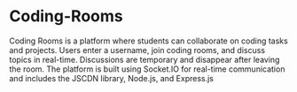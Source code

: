 # Coding-Rooms
Coding Rooms is a platform where students can collaborate on coding tasks and projects. Users enter a username, join coding rooms, and discuss topics in real-time. Discussions are temporary and disappear after leaving the room. The platform is built using Socket.IO for real-time communication and includes the JSCDN library, Node.js, and Express.js
